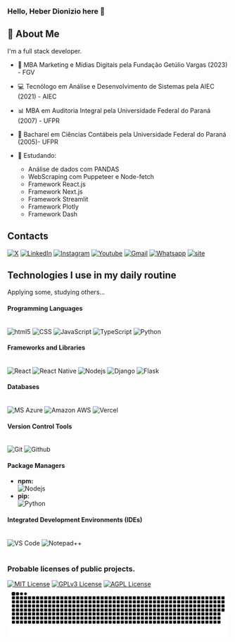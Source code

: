 ### Hello, Heber Dionizio here 👋

## 🚀 About Me
I'm a full stack developer.

- 📱 MBA Marketing e Mídias Digitais pela Fundação Getúlio Vargas (2023) - FGV
- 💻 Tecnólogo em Análise e Desenvolvimento de Sistemas pela AIEC (2021) - AIEC
- 📊 MBA em Auditoria Integral pela Universidade Federal do Paraná (2007) - UFPR
- 🔢 Bacharel em Ciências Contábeis pela Universidade Federal do Paraná (2005)- UFPR

- 🌱 Estudando:
  - Análise de dados com PANDAS
  - WebScraping com Puppeteer e Node-fetch
  - Framework React.js
  - Framework Next.js
  - Framework Streamlit
  - Framework Plotly  
  - Framework Dash

## Contacts

[![X](https://img.shields.io/badge/Twitter-1DA1F2?style=for-the-badge&logo=twitter&logoColor=white)](https://twitter.com/dionizio82) [![LinkedIn](https://img.shields.io/badge/LinkedIn-0077B5?style=for-the-badge&logo=linkedin&logoColor=white)](https://www.linkedin.com/in/dionizio82) [![Instagram](https://img.shields.io/badge/Instagram-E4405F?style=for-the-badge&logo=instagram&logoColor=white)](https://www.instagram.com/dionizio82) [![Youtube](https://img.shields.io/badge/YouTube-FF0000?style=for-the-badge&logo=youtube&logoColor=white)](https://www.youtube.com/@otavioyoutuber5959) [![Gmail](https://img.shields.io/badge/Gmail-D14836?style=for-the-badge&logo=gmail&logoColor=white)](mailto:contato@heberdionizio.com.br) [![Whatsapp](https://img.shields.io/badge/WhatsApp-25D366?style=for-the-badge&logo=whatsapp&logoColor=white)](https://wa.me//5541992555891?text=Oi,%20vi%20seu%20Github%20hoje.%20Podemos%20conversar?) [![site](https://img.shields.io/badge/website-000000?style=for-the-badge&logo=About.me&logoColor=white)](https://heberdionizio.com.br)

## Technologies I use in my daily routine
Applying some, studying others...
#### Programming Languages
<div style="display: inline_block"></br>
    <img alt="html5" src="https://img.shields.io/badge/HTML5-E34F26?style=for-the-badge&logo=html5&logoColor=white" />
    <img alt="CSS" src="https://img.shields.io/badge/CSS3-1572B6?style=for-the-badge&logo=css3&logoColor=white" />
    <img alt="JavaScript" src="https://img.shields.io/badge/JavaScript-F7DF1E?style=for-the-badge&logo=javascript&logoColor=black" />
    <img alt="TypeScript" src="https://img.shields.io/badge/TypeScript-007ACC?style=for-the-badge&logo=typescript&logoColor=white" />
    <img alt="Python" src="https://img.shields.io/badge/Python-3776AB?style=for-the-badge&logo=python&logoColor=white" />    
</div>

#### Frameworks and Libraries
<div style="display: inline_block"></br>    
    <img alt="React" src="https://img.shields.io/badge/React-20232A?style=for-the-badge&logo=react&logoColor=61DAFB" />
    <img alt="React Native" src="https://img.shields.io/badge/React_Native-20232A?style=for-the-badge&logo=react&logoColor=61DAFB" />
    <img alt="Nodejs" src="https://img.shields.io/badge/Node.js-43853D?style=for-the-badge&logo=node.js&logoColor=white" />
    <img alt="Django" src="https://img.shields.io/badge/Django-092E20?style=for-the-badge&logo=django&logoColor=white" />
    <img alt="Flask" src="https://img.shields.io/badge/Flask-000000?style=for-the-badge&logo=flask&logoColor=white" />     
</div>

#### Databases
<div style="display: inline_block"></br>    
    <img alt="MS Azure" src="https://img.shields.io/badge/Azure_DevOps-0078D7?style=for-the-badge&logo=azure-devops&logoColor=white" />
    <img alt="Amazon AWS" src="https://img.shields.io/badge/Amazon_AWS-FF9900?style=for-the-badge&logo=amazonaws&logoColor=white" />
    <img alt="Vercel" src="https://img.shields.io/badge/Vercel-000000?style=for-the-badge&logo=vercel&logoColor=white" />
</div>

#### Version Control Tools
<div style="display: inline_block"></br>    
    <img alt="Git" src="https://img.shields.io/badge/GIT-E44C30?style=for-the-badge&logo=git&logoColor=white" />
    <img alt="Github" src="https://img.shields.io/badge/GitHub-100000?style=for-the-badge&logo=github&logoColor=white" />
</div>

#### Package Managers
 - **npm:** <div><img alt="Nodejs" src="https://img.shields.io/badge/Node.js-43853D?style=for-the-badge&logo=node.js&logoColor=white" /></div>
 - **pip:** <div><img alt="Python" src="https://img.shields.io/badge/Python-3776AB?style=for-the-badge&logo=python&logoColor=white" /></div>

#### Integrated Development Environments (IDEs)
<div style="display: inline_block"></br>    
    <img alt="VS Code" src="https://img.shields.io/badge/Visual_Studio_Code-0078D4?style=for-the-badge&logo=visual%20studio%20code&logoColor=white" />
    <img alt="Notepad++" src="https://img.shields.io/badge/Notepad++-90E59A.svg?style=for-the-badge&logo=notepad%2B%2B&logoColor=black" />
</div></br>

### Probable licenses of public projects.
[![MIT License](https://img.shields.io/badge/License-MIT-green.svg)](https://choosealicense.com/licenses/mit/) [![GPLv3 License](https://img.shields.io/badge/License-GPL%20v3-yellow.svg)](https://opensource.org/licenses/) [![AGPL License](https://img.shields.io/badge/license-AGPL-blue.svg)](http://www.gnu.org/licenses/agpl-3.0)
<img src="https://raw.githubusercontent.com/MatMB115/MatMB115/output/github-contribution-grid-snake-dark.svg" alt="Snake animation" style="max-width: 100%;">



<!--
**dionizio82/dionizio82** is a ✨ _special_ ✨ repository because its `README.md` (this file) appears on your GitHub profile.

You made it here!!! Congratulations, you deserve to know a little more:

🔭 I am working on consolidating my career as a developer and currently working on two unpaid projects: the Stock Tracking repository and a job organizing and analyzing public data of legal entities in Brazil.
⚡ Fun fact: I will find a way to calculate the pattern of prime numbers and become a partner in a major global technology company ;)
-->
